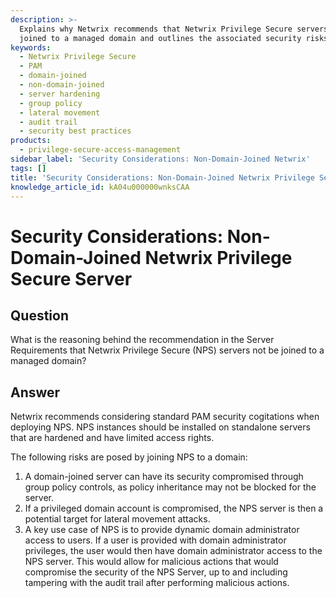 ```yaml
---
description: >-
  Explains why Netwrix recommends that Netwrix Privilege Secure servers not be
  joined to a managed domain and outlines the associated security risks.
keywords:
  - Netwrix Privilege Secure
  - PAM
  - domain-joined
  - non-domain-joined
  - server hardening
  - group policy
  - lateral movement
  - audit trail
  - security best practices
products:
  - privilege-secure-access-management
sidebar_label: 'Security Considerations: Non-Domain-Joined Netwrix'
tags: []
title: 'Security Considerations: Non-Domain-Joined Netwrix Privilege Secure Server'
knowledge_article_id: kA04u000000wnksCAA
---
```


# Security Considerations: Non-Domain-Joined Netwrix Privilege Secure Server

## Question

What is the reasoning behind the recommendation in the Server Requirements that Netwrix Privilege Secure (NPS) servers not be joined to a managed domain?

## Answer

Netwrix recommends considering standard PAM security cogitations when deploying NPS. NPS instances should be installed on standalone servers that are hardened and have limited access rights.

The following risks are posed by joining NPS to a domain:

1. A domain-joined server can have its security compromised through group policy controls, as policy inheritance may not be blocked for the server.
2. If a privileged domain account is compromised, the NPS server is then a potential target for lateral movement attacks.
3. A key use case of NPS is to provide dynamic domain administrator access to users. If a user is provided with domain administrator privileges, the user would then have domain administrator access to the NPS server. This would allow for malicious actions that would compromise the security of the NPS Server, up to and including tampering with the audit trail after performing malicious actions.
